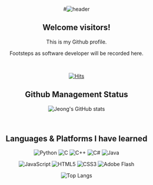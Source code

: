 <div align="center">

#![header](https://capsule-render.vercel.app/api?type=slice&color=gradient&height=160&section=header&text=Hello%20World!&fontAlign=50&fontAlignY=70&fontSize=90&fontColor=000000)
 
## Welcome visitors!


This is my Github profile.

Footsteps as software developer will be recorded here.

<br/>
 
[![Hits](https://hits.seeyoufarm.com/api/count/incr/badge.svg?url=https%3A%2F%2Fgithub.com%2Fhoamasan%2Fhoamasan.git&count_bg=%2300ABFF&title_bg=%23000000&icon=sitepoint.svg&icon_color=%2300ABFF&title=Hits&edge_flat=true)](https://hits.seeyoufarm.com)
<br/>

## Github Management Status

![Jeong's GitHub stats](https://github-readme-stats.vercel.app/api?username=hoamasan&show_icons=true&theme=black)

<br/>

## Languages & Platforms I have learned
![Python](https://img.shields.io/badge/Python-3776AB.svg?&style=for-the-badge&logo=Python&logoColor=white)
![C](https://img.shields.io/badge/c-00599C.svg?&style=for-the-badge&logo=C&logoColor=white)
![C++](https://img.shields.io/badge/C%2B%2B-00599C.svg?&style=for-the-badge&logo=C%2B%2B&logoColor=white)
![C#](https://img.shields.io/badge/C%23-8669AE.svg?&style=for-the-badge&logo=C%2B%2B&logoColor=white)
![Java](https://img.shields.io/badge/Java-C01818.svg?&style=for-the-badge&logo=CoffeeScript&logoColor=white)
 
![JavaScript](https://img.shields.io/badge/JavaScript-F7DF1E.svg?&style=for-the-badge&logo=JavaScript&logoColor=white)
![HTML5](https://img.shields.io/badge/HTML5-E34F26.svg?&style=for-the-badge&logo=HTML5&logoColor=white)
![CSS3](https://img.shields.io/badge/CSS3-1572B6.svg?&style=for-the-badge&logo=CSS3&logoColor=white)
![Adobe Flash](https://img.shields.io/badge/Adobe%20Flash-FF0000.svg?&style=for-the-badge&logo=Adobe%20Fonts&logoColor=white)
 
 ![Top Langs](https://github-readme-stats.vercel.app/api/top-langs/?username=hoamasan&layout=compact&theme=black)

</div>
 
<!--
**DoFiReLa/DoFiReLa** is a ✨ _special_ ✨ repository because its `README.md` (this file) appears on your GitHub profile.

Here are some ideas to get you started:

- 🔭 I’m currently working on ...
- 🌱 I’m currently learning ...
- 👯 I’m looking to collaborate on ...
- 🤔 I’m looking for help with ...
- 💬 Ask me about ...
- 📫 How to reach me: ...
- 😄 Pronouns: ...
- ⚡ Fun fact: ...
-->

